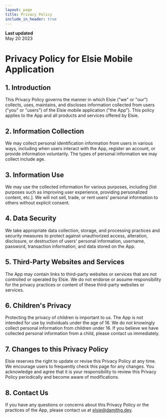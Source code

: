 ```yaml
---
layout: page
title: Privacy Policy
include_in_header: true
---
```


**Last updated**  
May 20 2023

# Privacy Policy for Elsie Mobile Application

## 1. Introduction

This Privacy Policy governs the manner in which Elsie ("we" or "our") collects, uses, maintains, and discloses information collected from users ("you" or "users") of the Elsie mobile application ("the App"). This policy applies to the App and all products and services offered by Elsie.

## 2. Information Collection

We may collect personal identification information from users in various ways, including when users interact with the App, register an account, or provide information voluntarily. The types of personal information we may collect include age.

## 3. Information Use

We may use the collected information for various purposes, including [list purposes such as improving user experience, providing personalized content, etc.]. We will not sell, trade, or rent users' personal information to others without explicit consent.

## 4. Data Security

We take appropriate data collection, storage, and processing practices and security measures to protect against unauthorized access, alteration, disclosure, or destruction of users' personal information, username, password, transaction information, and data stored on the App.

## 5. Third-Party Websites and Services

The App may contain links to third-party websites or services that are not controlled or operated by Elsie. We do not endorse or assume responsibility for the privacy practices or content of these third-party websites or services.

## 6. Children's Privacy

Protecting the privacy of children is important to us. The App is not intended for use by individuals under the age of 16. We do not knowingly collect personal information from children under 16. If you believe we have collected personal information from a child, please contact us immediately.

## 7. Changes to this Privacy Policy

Elsie reserves the right to update or revise this Privacy Policy at any time. We encourage users to frequently check this page for any changes. You acknowledge and agree that it is your responsibility to review this Privacy Policy periodically and become aware of modifications.

## 8. Contact Us

If you have any questions or concerns about this Privacy Policy or the practices of the App, please contact us at [elsie@damithg.dev](mailto:elsie@damithg.dev).
